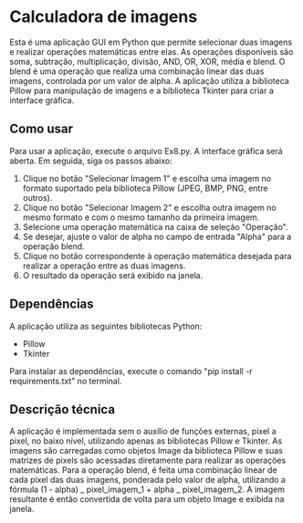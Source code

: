 <h1>Calculadora de imagens</h1>

Esta é uma aplicação GUI em Python que permite selecionar duas imagens e realizar operações matemáticas entre elas. As operações disponíveis são soma, subtração, multiplicação, divisão, AND, OR, XOR, média e blend. O blend é uma operação que realiza uma combinação linear das duas imagens, controlada por um valor de alpha. A aplicação utiliza a biblioteca Pillow para manipulação de imagens e a biblioteca Tkinter para criar a interface gráfica.

<h2>Como usar</h2>
Para usar a aplicação, execute o arquivo Ex8.py. A interface gráfica será aberta. Em seguida, siga os passos abaixo:

<ol>

<li>
Clique no botão "Selecionar Imagem 1" e escolha uma imagem no formato suportado pela biblioteca Pillow (JPEG, BMP, PNG, entre outros).
</li>

<li>
Clique no botão "Selecionar Imagem 2" e escolha outra imagem no mesmo formato e com o mesmo tamanho da primeira imagem.
</li>

<li>
Selecione uma operação matemática na caixa de seleção "Operação".
</li>

<li>
Se desejar, ajuste o valor de alpha no campo de entrada "Alpha" para a operação blend.
</li>

<li>
Clique no botão correspondente à operação matemática desejada para realizar a operação entre as duas imagens.
</li>

<li>
O resultado da operação será exibido na janela.
</li>

</ol>

<h2>Dependências</h2>
A aplicação utiliza as seguintes bibliotecas Python:

<ul>

<li>
Pillow
</li>

<li>
Tkinter
</li>

</ul>

Para instalar as dependências, execute o comando "pip install -r requirements.txt" no terminal.

<h2>Descrição técnica</h2>
A aplicação é implementada sem o auxílio de funções externas, pixel a pixel, no baixo nível, utilizando apenas as bibliotecas Pillow e Tkinter. As imagens são carregadas como objetos Image da biblioteca Pillow e suas matrizes de pixels são acessadas diretamente para realizar as operações matemáticas. Para a operação blend, é feita uma combinação linear de cada pixel das duas imagens, ponderada pelo valor de alpha, utilizando a fórmula (1 - alpha) _ pixel_imagem_1 + alpha _ pixel_imagem_2. A imagem resultante é então convertida de volta para um objeto Image e exibida na janela.
